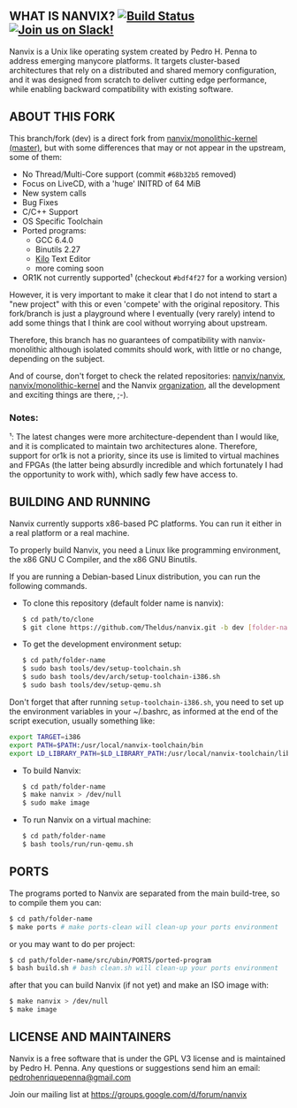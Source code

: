 ## WHAT IS NANVIX? [![Build Status](https://api.travis-ci.org/Theldus/nanvix.svg?branch=dev)](https://travis-ci.org/Theldus/nanvix)  [![Join us on Slack!](https://img.shields.io/badge/chat-on%20Slack-e01563.svg)](https://join.slack.com/t/nanvix/shared_invite/enQtMzY2Nzg5OTQ4NTAyLTAxMmYwOGQ0ZmU2NDg2NTJiMWU1OWVkMWJhMWY4NzMzY2E1NTIyMjNiOTVlZDFmOTcyMmM2NDljMTAzOGI1NGY)  

Nanvix is a Unix like operating system created by Pedro H. Penna to
address emerging manycore platforms. It targets cluster-based
architectures that rely on a distributed and shared memory
configuration, and it was designed from scratch to deliver cutting
edge performance, while enabling backward compatibility with
existing software. 

## ABOUT THIS FORK

This branch/fork (dev) is a direct fork from
[nanvix/monolithic-kernel (master)](https://github.com/nanvix/monolithic-kernel),
but with some differences that may or not appear in the upstream, some of them:

- No Thread/Multi-Core support (commit `#68b32b5` removed)
- Focus on LiveCD, with a 'huge' INITRD of 64 MiB
- New system calls
- Bug Fixes
- C/C++ Support
- OS Specific Toolchain
- Ported programs:
  - GCC 6.4.0
  - Binutils 2.27
  - [Kilo](https://github.com/antirez/kilo) Text Editor
  - more coming soon
- OR1K not currently supported¹ (checkout `#bdf4f27` for a working version)

However, it is very important to make it clear that I do not intend to start
a "new project" with this or even 'compete' with the original repository.
This fork/branch is just a playground where I eventually (very rarely) intend
to add some things that I think are cool without worrying about upstream.

Therefore, this branch has no guarantees of compatibility with
nanvix-monolithic although isolated commits should work, with little or no
change, depending on the subject.

And of course, don't forget to check the related repositories:
[nanvix/nanvix](https://github.com/nanvix/nanvix),
[nanvix/monolithic-kernel](https://github.com/nanvix/monolithic-kernel)
and the Nanvix [organization](https://github.com/nanvix), all the
development and exciting things are there, ;-).

### Notes:
¹: The latest changes were more architecture-dependent than I would like,
and it is complicated to maintain two architectures alone. Therefore,
support for or1k is not a priority, since its use is limited to virtual
machines and FPGAs (the latter being absurdly incredible and which
fortunately I had the opportunity to work with), which sadly few have
access to.

## BUILDING AND RUNNING

Nanvix currently supports x86-based PC platforms. You can run it
either in a real platform or a real machine.

To properly build Nanvix, you need a Linux like programming
environment, the x86 GNU C Compiler, and the x86 GNU Binutils.

If you are running a Debian-based Linux distribution, you can run
the following commands.

- To clone this repository (default folder name is nanvix):
  ```bash
  $ cd path/to/clone
  $ git clone https://github.com/Theldus/nanvix.git -b dev [folder-name]
  ```

- To get the development environment setup:
  ```bash
  $ cd path/folder-name
  $ sudo bash tools/dev/setup-toolchain.sh
  $ sudo bash tools/dev/arch/setup-toolchain-i386.sh
  $ sudo bash tools/dev/setup-qemu.sh
  ```

Don't forget that after running `setup-toolchain-i386.sh`, you need to
set up the environment variables in your ~/.bashrc, as informed at the
end of the script execution, usually something like:

  ```bash
  export TARGET=i386                                                       # Target architecture
  export PATH=$PATH:/usr/local/nanvix-toolchain/bin                        # Toolchain binaries
  export LD_LIBRARY_PATH=$LD_LIBRARY_PATH:/usr/local/nanvix-toolchain/lib  # MPC, MPFR and GMP libs
  ```

- To build Nanvix:
  ```bash
  $ cd path/folder-name
  $ make nanvix > /dev/null
  $ sudo make image
  ```

- To run Nanvix on a virtual machine:
  ```bash
  $ cd path/folder-name
  $ bash tools/run/run-qemu.sh
  ```

## PORTS

The programs ported to Nanvix are separated from the main build-tree, so
to compile them you can:

  ```bash
  $ cd path/folder-name
  $ make ports # make ports-clean will clean-up your ports environment
  ```
or you may want to do per project:
  ```bash
  $ cd path/folder-name/src/ubin/PORTS/ported-program
  $ bash build.sh # bash clean.sh will clean-up your ports environment
  ```

after that you can build Nanvix (if not yet) and make an ISO image with:
  ```bash
  $ make nanvix > /dev/null
  $ make image
  ```

## LICENSE AND MAINTAINERS

Nanvix is a free software that is under the GPL V3 license and is
maintained by Pedro H. Penna. Any questions or suggestions send
him an email: <pedrohenriquepenna@gmail.com>

Join our mailing list at https://groups.google.com/d/forum/nanvix
